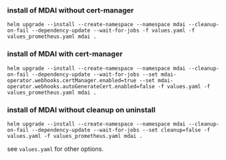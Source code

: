 ### install of MDAI without cert-manager
    helm upgrade --install --create-namespace --namespace mdai --cleanup-on-fail --dependency-update --wait-for-jobs -f values.yaml -f values_prometheus.yaml mdai .

### install of MDAI with cert-manager
    helm upgrade --install --create-namespace --namespace mdai --cleanup-on-fail --dependency-update --wait-for-jobs --set mdai-operator.webhooks.certManager.enabled=true --set mdai-operator.webhooks.autoGenerateCert.enabled=false -f values.yaml -f values_prometheus.yaml mdai .

### install of MDAI without cleanup on uninstall
    helm upgrade --install --create-namespace --namespace mdai --cleanup-on-fail --dependency-update --wait-for-jobs --set cleanup=false -f values.yaml -f values_prometheus.yaml mdai .

see `values.yaml` for other options.
